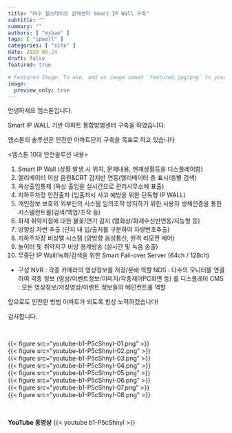 ```yaml
---
title: "여수 힐스테이트 관제센터 Smart IP Wall 구축"
subtitle: ""
summary: ""
authors: [ "msbae" ]
tags: [ "ipwall" ]
categories: [ "site" ]
date: 2020-06-24
draft: false
featured: true

# Featured Image: To use, add an image named `featured.jpg/png` to your page's folder.
image:
  preview_only: true
---
```


안녕하세요 엠스톤입니다.

Smart IP WALL 기반 아파트 통합방범센터 구축을 하였습니다. 

엠스톤의 솔루션은 안전한 아파트단지 구축을 목표로 하고 있습니다

<엠스톤 10대 안전솔루션 내용>
1. Smart IP Wall (상황 발생 시 위치, 문제내용, 현재상황등을 디스플레이함)
2. 엘리베이터 이상 음원&CRT 감지반 연동(엘리베이터 층 표시/층별 검색)
3. 옥상출입통제 (옥상 출입을 실시간으로 관리사무소에 표출)
4. 지하주차장 안전출차 (입출차시 사고 예방을 위한 단독형 IP WALL)
5. 개인정보 보호와 외부인의 시스템 임의조작 방지하기 위한 사용자 생체인증을 통한 시스템컨트롤(검색/백업/조작 등)
6. 화재 취약지점에 대한 불꽃/연기 감지 (열화상/화재수신반연동/지능형 등)
7. 방향성 차번 추출 (단지 내 입/출차를 구분하여 차량번호추출)
8. 지하주차장 비상벨 시스템 (양방향 음성통신, 원격 리모컨 제어)
9. 놀이터 및 취약지구 비상 경계방송 (실시간 및 녹음 송출)
10. 무중단 IP Wall/녹화/검색을 위한 Smart Fail-over Server (64ch / 128ch)

- 구성
NVR : 각종 카메라의 영상정보를 저장/분배 역할
NDS : 다수의 모니터를 연결하여 각종 정보 (영상/이벤트정보/이미지/각종제어PC화면 등) 를 디스플레이
CMS : 모든 영상정보/저장영상/이벤트 정보들의 메인컨트롤 역할

앞으로도 안전한 방범 아파트가 되도록 항상 노력하겠습니다!

감사합니다.

&nbsp;

<div class="container"><div class="row no-gutters">
<div class="col-sm-6">{{< figure src="youtube-b1-P5cShnyI-01.png" >}}</div>
<div class="col-sm-6">{{< figure src="youtube-b1-P5cShnyI-02.png" >}}</div>
<div class="col-sm-6">{{< figure src="youtube-b1-P5cShnyI-03.png" >}}</div>
<div class="col-sm-6">{{< figure src="youtube-b1-P5cShnyI-04.png" >}}</div>
<div class="col-sm-6">{{< figure src="youtube-b1-P5cShnyI-05.png" >}}</div>
<div class="col-sm-6">{{< figure src="youtube-b1-P5cShnyI-06.png" >}}</div>
<div class="col-sm-6">{{< figure src="youtube-b1-P5cShnyI-07.png" >}}</div>
<div class="col-sm-6">{{< figure src="youtube-b1-P5cShnyI-08.png" >}}</div>

</div></div>

&nbsp;

**YouTube 동영상**
{{< youtube b1-P5cShnyI >}}
